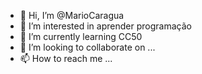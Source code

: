 - 👋 Hi, I’m @MarioCaragua
- 👀 I’m interested in aprender programação
- 🌱 I’m currently learning CC50
- 💞️ I’m looking to collaborate on ...
- 📫 How to reach me ...

<!---
MarioCaragua/MarioCaragua is a ✨ special ✨ repository because its `README.md` (this file) appears on your GitHub profile.
You can click the Preview link to take a look at your changes.
--->
